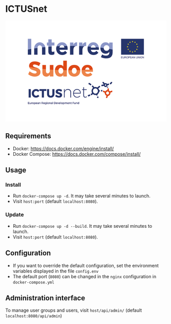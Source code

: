 # ICTUSnet
![alt text](app/public/ictus-logo.png "ICTUSNet Logo")

## Requirements
* Docker:  https://docs.docker.com/engine/install/
* Docker Compose: https://docs.docker.com/compose/install/
## Usage

### Install
* Run `docker-compose up -d`. It may take several minutes to launch. 
* Visit `host:port` (default `localhost:8080`).

### Update 
* Run `docker-compose up -d --build`. It may take several minutes to launch. 
* Visit `host:port` (default `localhost:8080`).

## Configuration
* If you want to override the default configuration, 
  set the environment variables displayed in the file `config.env`
* The default port (`8080`) can be changed in the `nginx` configuration in `docker-compose.yml`
## Administration interface
To manage user groups and users, visit `host/api/admin/` (default `localhost:8080/api/admin`)


